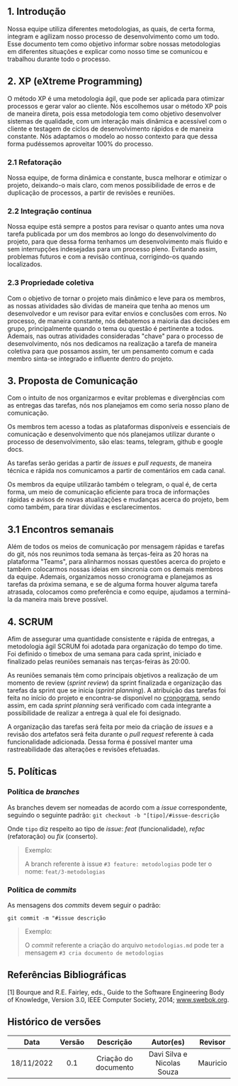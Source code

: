 ## 1. Introdução

Nossa equipe utiliza diferentes metodologias, as quais, de certa forma, integram e agilizam nosso processo de desenvolvimento como um todo. Esse documento tem como objetivo informar sobre nossas metodologias em diferentes situações e explicar como nosso time se comunicou e trabalhou durante todo o processo.

## 2. XP (eXtreme Programming)

O método XP é uma metodologia ágil, que pode ser aplicada para otimizar processos e gerar valor ao cliente. Nós escolhemos usar o método XP pois de maneira direta, pois essa metodologia tem como objetivo desenvolver sistemas de qualidade, com um interação mais dinâmica e acessível com o cliente e testagem de ciclos de desenvolvimento rápidos e de maneira constante. Nós adaptamos o modelo ao nosso contexto para que dessa forma pudéssemos aproveitar 100% do processo.

### 2.1  Refatoração

Nossa equipe, de forma dinâmica e constante, busca melhorar e otimizar o projeto, deixando-o mais claro, com menos possibilidade de erros e de duplicação de processos, a partir de revisões e reuniões.

### 2.2 Integração contínua

Nossa equipe está sempre a postos para revisar o quanto antes uma nova tarefa publicada por um dos membros ao longo do desenvolvimento do projeto, para que dessa forma tenhamos um desenvolvimento mais fluido e sem interrupções indesejadas para um processo pleno. Evitando assim, problemas futuros e com a revisão contínua, corrigindo-os quando localizados.

### 2.3 Propriedade coletiva

Com o objetivo de tornar o projeto mais dinâmico e leve para os membros, as nossas atividades são dividas de maneira que tenha ao menos um desenvolvedor e um revisor para evitar envios e conclusões com erros. No processo, de maneira constante, nós debatemos a maioria das decisões em grupo, principalmente quando o tema ou questão é pertinente a todos. Ademais, nas outras atividades consideradas "chave" para o processo de desenvolvimento, nós nos dedicamos na realização a tarefa de maneira coletiva para que possamos assim, ter um pensamento comum e cada membro sinta-se integrado e influente dentro do projeto.

## 3. Proposta de Comunicação

Com o intuito de nos organizarmos e evitar problemas e divergências com as entregas das tarefas, nós nos planejamos em como seria nosso plano de comunicação.

Os membros tem acesso a todas as plataformas disponíveis e essenciais de comunicação e desenvolvimento que nós planejamos utilizar durante o processo de desenvolvimento, são elas: teams, telegram, github e google docs.

As tarefas serão geridas a partir de _issues_ e _pull requests_, de maneira técnica e rápida nos comunicamos a partir de comentários em cada canal.

Os membros da equipe utilizarão também o telegram, o qual é, de certa forma, um meio de comunicação eficiente para troca de informações rápidas e avisos de novas atualizações e mudanças acerca do projeto, bem como também, para tirar dúvidas e esclarecimentos.

## 3.1 Encontros semanais

Além de todos os meios de comunicação por mensagem rápidas e tarefas do git, nós nos reunimos toda semana às terças-feira as 20 horas na plataforma "Teams", para alinharmos nossas questões acerca do projeto e também colocarmos nossas ideias em sincronia com os demais membros da equipe. Ademais, organizamos nosso cronograma e planejamos as tarefas da próxima semana, e se de alguma forma houver alguma tarefa atrasada, colocamos como preferência e como equipe, ajudamos a terminá-la da maneira mais breve possível.

## 4. SCRUM

Afim de assegurar uma quantidade consistente e rápida de entregas, a metodologia ágil SCRUM foi adotada para organização do tempo do time. Foi definido o timebox de uma semana para cada sprint, iniciado e finalizado pelas reuniões semanais nas terças-feiras às 20:00.

As reuniões semanais têm como principais objetivos a realização de um  momento de review (_sprint review_) da sprint finalizada e organização das tarefas da sprint que se inicia (_sprint planning_). A atribuição das tarefas foi feita no início do projeto e encontra-se disponível no [cronograma](/docs/planejamento/cronograma.md), sendo assim, em cada _sprint planning_ será verificado com cada integrante a possibilidade de realizar a entrega à qual ele foi designado.

A organização das tarefas será feita por meio da criação de _issues_ e a revisão dos artefatos será feita durante o _pull request_ referente à cada funcionalidade adicionada. Dessa forma é possível manter uma rastreabilidade das alterações e revisões efetuadas.

## 5. Políticas

### Política de _branches_

As branches devem ser nomeadas de acordo com a _issue_ correspondente, seguindo o seguinte padrão:
`git checkout -b "[tipo]/#issue-descrição`

Onde `tipo` diz respeito ao tipo de _issue_: _feat_ (funcionalidade), _refac_ (refatoração) ou _fix_ (conserto).

> Exemplo:
>
> A branch referente à issue `#3 feature: metodologias` pode ter o nome: `feat/3-metodologias`

### Política de _commits_

As mensagens dos _commits_ devem seguir o padrão:

`git commit -m "#issue descrição`

> Exemplo:
>
> O _commit_ referente a criação do arquivo `metodologias.md` pode ter a mensagem `#3 cria documento de metodologias`

## Referências Bibliográficas

[1] Bourque and R.E. Fairley, eds., Guide to the Software Engineering Body of Knowledge, Version 3.0, IEEE Computer Society, 2014; www.swebok.org.

## Histórico de versões

|    Data     | Versão | Descrição            | Autor(es)     | Revisor |
|  :-------:  | :----: | :------------------: | :-----------: | - |
|  18/11/2022 |  0.1   | Criação do documento | Davi Silva e Nicolas Souza  | Mauricio |
